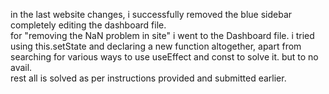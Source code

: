 in the last website changes, i successfully removed the blue sidebar completely editing the dashboard file.   
for "removing the NaN problem in site" i went to the Dashboard file. i tried using this.setState and declaring a new function altogether, apart from searching for various ways to use useEffect and const to solve it. but to no avail.  
rest all is solved as per instructions provided and submitted earlier.
